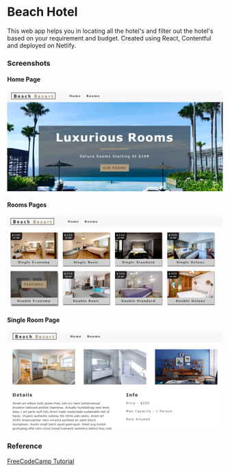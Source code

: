 # Beach Hotel
This web app helps you in locating all the hotel's and filter out the hotel's based on your requirement and budget. Created using React, Contentful and deployed on Netlify.

### Screenshots
#### Home Page
![Home Page](assets/screenshot-1.PNG)

#### Rooms Pages
![Rooms Page](assets/screenshot-2.PNG)

#### Single Room Page
![Single Room](assets/screenshot-3.PNG)

### Reference
[FreeCodeCamp Tutorial](https://www.youtube.com/watch?v=LXJOvkVYQqA)
